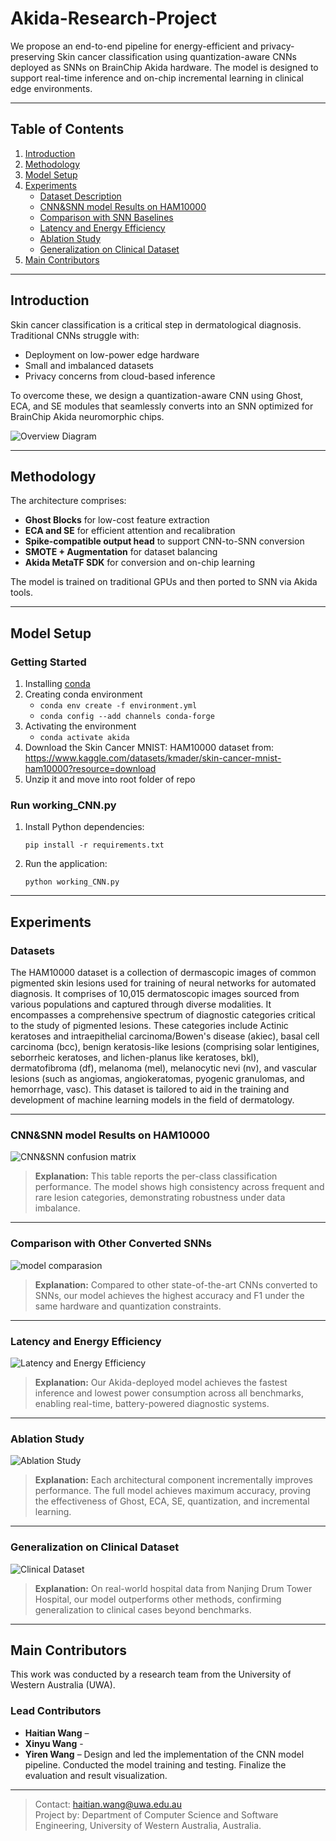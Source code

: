 # Akida-Research-Project

We propose an end-to-end pipeline for energy-efficient and privacy-preserving Skin cancer classification using quantization-aware CNNs deployed as SNNs on BrainChip Akida hardware. The model is designed to support real-time inference and on-chip incremental learning in clinical edge environments.

---

## Table of Contents

1. [Introduction](#introduction)
2. [Methodology](#methodology)
3. [Model Setup](#model-setup)
4. [Experiments](#experiments)
    - [Dataset Description](#datasets)
    - [CNN&SNN model Results on HAM10000](#cnn&snn-model-results-on-ham10000)
    - [Comparison with SNN Baselines](#snn-comparison)
    - [Latency and Energy Efficiency](#latency-and-energy-efficiency)
    - [Ablation Study](#ablation-study)
    - [Generalization on Clinical Dataset](#generalization-on-clinical-dataset)
5. [Main Contributors](#main-contributors)

---

## Introduction

Skin cancer classification is a critical step in dermatological diagnosis. Traditional CNNs struggle with:

- Deployment on low-power edge hardware
- Small and imbalanced datasets
- Privacy concerns from cloud-based inference

To overcome these, we design a quantization-aware CNN using Ghost, ECA, and SE modules that seamlessly converts into an SNN optimized for BrainChip Akida neuromorphic chips.

![Overview Diagram](./docs/Figures/pipeline.jpg)

---

## Methodology

The architecture comprises:

- **Ghost Blocks** for low-cost feature extraction  
- **ECA and SE** for efficient attention and recalibration  
- **Spike-compatible output head** to support CNN-to-SNN conversion  
- **SMOTE + Augmentation** for dataset balancing  
- **Akida MetaTF SDK** for conversion and on-chip learning

The model is trained on traditional GPUs and then ported to SNN via Akida tools.

---

## Model Setup

### Getting Started

1. Installing [conda](https://conda.io/projects/conda/en/latest/user-guide/install/index.html)
2. Creating conda environment
    - `conda env create -f environment.yml`
    - `conda config --add channels conda-forge`
3. Activating the environment
    - `conda activate akida`
4. Download the Skin Cancer MNIST: HAM10000 dataset from: https://www.kaggle.com/datasets/kmader/skin-cancer-mnist-ham10000?resource=download
5. Unzip it and move into root folder of repo

### Run working_CNN.py

1. Install Python dependencies:
   ```
   pip install -r requirements.txt
   ```

2. Run the application:
   ```
   python working_CNN.py
   ```
   
---

## Experiments

### Datasets

The HAM10000 dataset is a collection of dermascopic images of common pigmented skin lesions used for training of neural networks for automated diagnosis. It comprises of 10,015 dermatoscopic images sourced from various populations and captured through diverse modalities. It encompasses a comprehensive spectrum of diagnostic categories critical to the study of pigmented lesions. These categories include Actinic keratoses and intraepithelial carcinoma/Bowen's disease (akiec), basal cell carcinoma (bcc), benign keratosis-like lesions (comprising solar lentigines, seborrheic keratoses, and lichen-planus like keratoses, bkl), dermatofibroma (df), melanoma (mel), melanocytic nevi (nv), and vascular lesions (such as angiomas, angiokeratomas, pyogenic granulomas, and hemorrhage, vasc). This dataset is tailored to aid in the training and development of machine learning models in the field of dermatology.

---

### CNN&SNN model Results on HAM10000  

![CNN&SNN confusion matrix](./docs/Figures/model_result.png)

> **Explanation:** This table reports the per-class classification performance. The model shows high consistency across frequent and rare lesion categories, demonstrating robustness under data imbalance.

---

### Comparison with Other Converted SNNs  

![model comparasion](./docs/Figures/models_comparasion.png)

> **Explanation:** Compared to other state-of-the-art CNNs converted to SNNs, our model achieves the highest accuracy and F1 under the same hardware and quantization constraints.

---

### Latency and Energy Efficiency  

![Latency and Energy Efficiency](./docs/Figures/Latency_and_Energy_Efficiency.png)

> **Explanation:** Our Akida-deployed model achieves the fastest inference and lowest power consumption across all benchmarks, enabling real-time, battery-powered diagnostic systems.

---

### Ablation Study  

![Ablation Study](./docs/Figures/ablation_study.png)

> **Explanation:** Each architectural component incrementally improves performance. The full model achieves maximum accuracy, proving the effectiveness of Ghost, ECA, SE, quantization, and incremental learning.

---

### Generalization on Clinical Dataset  

![Clinical Dataset](./docs/Figures/Clinical_Dataset.png)

> **Explanation:** On real-world hospital data from Nanjing Drum Tower Hospital, our model outperforms other methods, confirming generalization to clinical cases beyond benchmarks.

---


## Main Contributors

This work was conducted by a research team from the University of Western Australia (UWA).

### Lead Contributors
- **Haitian Wang** – 
- **Xinyu Wang** - 
- **Yiren Wang** – Design and led the implementation of the CNN model pipeline. Conducted the model training and testing. Finalize the evaluation and result visualization.

---

> Contact: haitian.wang@uwa.edu.au  
> Project by: Department of Computer Science and Software Engineering, University of Western Australia, Australia.
